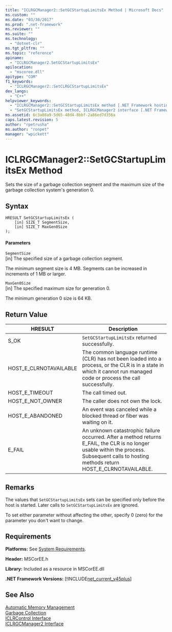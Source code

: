 ```yaml
---
title: "ICLRGCManager2::SetGCStartupLimitsEx Method | Microsoft Docs"
ms.custom: ""
ms.date: "03/30/2017"
ms.prod: ".net-framework"
ms.reviewer: ""
ms.suite: ""
ms.technology: 
  - "dotnet-clr"
ms.tgt_pltfrm: ""
ms.topic: "reference"
apiname: 
  - "ICLRGCManager2.SetGCStartupLimitsEx"
apilocation: 
  - "mscoree.dll"
apitype: "COM"
f1_keywords: 
  - "ICLRGCManager2::SetCLRGCStartupLimitsEx"
dev_langs: 
  - "C++"
helpviewer_keywords: 
  - "ICLRGCManager2::SetGCStartupLimitsEx method [.NET Framework hosting]"
  - "SetGCStartupLimitsEx method, ICLRGCManager2 interface [.NET Framework hosting]"
ms.assetid: 6c3a08a9-5d65-48d4-8bbf-2a86ed7d356a
caps.latest.revision: 5
author: "rpetrusha"
ms.author: "ronpet"
manager: "wpickett"
---
```

# ICLRGCManager2::SetGCStartupLimitsEx Method
Sets the size of a garbage collection segment and the maximum size of the garbage collection system's generation 0.  
  
## Syntax  
  
```  
HRESULT SetGCStartupLimitsEx (  
    [in] SIZE_T SegmentSize,   
    [in] SIZE_T MaxGen0Size  
);  
```  
  
#### Parameters  
 `SegmentSize`  
 [in] The specified size of a garbage collection segment.  
  
 The minimum segment size is 4 MB. Segments can be increased in increments of 1 MB or larger.  
  
 `MaxGen0Size`  
 [in] The specified maximum size for generation 0.  
  
 The minimum generation 0 size is 64 KB.  
  
## Return Value  
  
|HRESULT|Description|  
|-------------|-----------------|  
|S_OK|`SetGCStartupLimitsEx` returned successfully.|  
|HOST_E_CLRNOTAVAILABLE|The common language runtime (CLR) has not been loaded into a process, or the CLR is in a state in which it cannot run managed code or process the call successfully.|  
|HOST_E_TIMEOUT|The call timed out.|  
|HOST_E_NOT_OWNER|The caller does not own the lock.|  
|HOST_E_ABANDONED|An event was canceled while a blocked thread or fiber was waiting on it.|  
|E_FAIL|An unknown catastrophic failure occurred. After a method returns E_FAIL, the CLR is no longer usable within the process. Subsequent calls to hosting methods return HOST_E_CLRNOTAVAILABLE.|  
  
## Remarks  
 The values that `SetGCStartupLimitsEx` sets can be specified only before the host is started. Later calls to `SetGCStartupLimitsEx` are ignored.  
  
 To set either parameter without affecting the other, specify 0 (zero) for the parameter you don't want to change.  
  
## Requirements  
 **Platforms:** See [System Requirements](../../../../docs/framework/get-started/system-requirements.md).  
  
 **Header:** MSCorEE.h  
  
 **Library:** Included as a resource in MSCorEE.dll  
  
 **.NET Framework Versions:** [!INCLUDE[net_current_v45plus](../../../../includes/net-current-v45plus-md.md)]  
  
## See Also  
 [Automatic Memory Management](../../../../docs/standard/automatic-memory-management.md)   
 [Garbage Collection](../../../../docs/standard/garbage-collection/index.md)   
 [ICLRControl Interface](../../../../docs/framework/unmanaged-api/hosting/iclrcontrol-interface.md)   
 [ICLRGCManager2 Interface](../../../../docs/framework/unmanaged-api/hosting/iclrgcmanager2-interface.md)